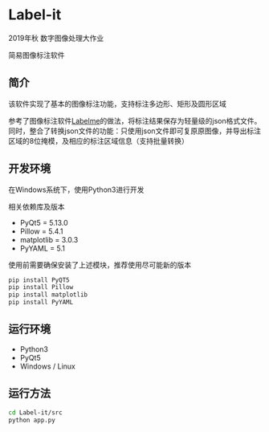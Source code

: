 # Label-it

2019年秋 数字图像处理大作业

简易图像标注软件

## 简介

该软件实现了基本的图像标注功能，支持标注多边形、矩形及圆形区域

参考了图像标注软件[Labelme](https://github.com/wkentaro/labelme)的做法，将标注结果保存为轻量级的json格式文件。同时，整合了转换json文件的功能：只使用json文件即可复原原图像，并导出标注区域的8位掩模，及相应的标注区域信息（支持批量转换）

## 开发环境

在Windows系统下，使用Python3进行开发

相关依赖库及版本
- PyQt5 = 5.13.0
- Pillow = 5.4.1
- matplotlib = 3.0.3
- PyYAML = 5.1

使用前需要确保安装了上述模块，推荐使用尽可能新的版本
```bash
pip install PyQT5
pip install Pillow
pip install matplotlib
pip install PyYAML
```
## 运行环境

- Python3
- PyQt5
- Windows / Linux

## 运行方法
```bash
cd Label-it/src
python app.py
```
